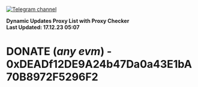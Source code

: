 [![Telegram channel](https://img.shields.io/endpoint?url=https://runkit.io/damiankrawczyk/telegram-badge/branches/master?url=https://t.me/n4z4v0d)](https://t.me/n4z4v0d) 

**Dynamic Updates Proxy List with Proxy Checker**  
**Last Updated: 17.12.23 05:07**

# DONATE (_any evm_) - 0xDEADf12DE9A24b47Da0a43E1bA70B8972F5296F2
